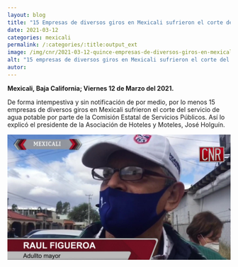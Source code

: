 ```yaml
---
layout: blog
title: "15 Empresas de diversos giros en Mexicali sufrieron el corte del servicio de agua"
date: 2021-03-12
categories: mexicali
permalink: /:categories/:title:output_ext
image: /img/cnr/2021-03-12-quince-empresas-de-diversos-giros-en-mexicali.jpg
alt: "15 empresas de diversos giros en Mexicali sufrieron el corte del servicio de agua"
autor:
---
```


**Mexicali, Baja California; Viernes 12 de Marzo del 2021.** 

De forma intempestiva y sin notificación de por medio, por lo menos 15 empresas de diversos giros en Mexicali sufrieron el corte del servicio de agua potable por parte de la Comisión Estatal de Servicios Públicos. Así lo explicó el presidente de la Asociación de Hoteles y Moteles, José Holguín.

<div id="carouselExampleSlidesOnly" class="carousel slide" data-ride="carousel">
  <div class="carousel-inner">
    <div class="carousel-item active">
       <img class="d-block w-100" src="/img/cnr/2021-03-12-quince-empresas-de-diversos-giros-en-mexicali.jpg" loading="lazy"  alt="15 empresas de diversos giros en Mexicali sufrieron el corte del servicio de agua">
    </div>
  </div>
</div>